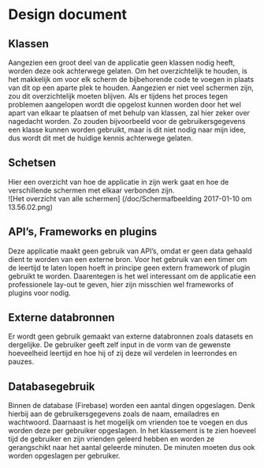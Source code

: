 # Design document
## Klassen 
Aangezien een groot deel van de applicatie geen klassen nodig heeft, worden deze ook achterwege gelaten. Om het overzichtelijk te houden, is het makkelijk om voor elk scherm de bijbehorende code te voegen in plaats van dit op een aparte plek te houden. Aangezien er niet veel schermen zijn, zou dit overzichtelijk moeten blijven. Als er tijdens het proces tegen problemen aangelopen wordt die opgelost kunnen worden door het wel apart van elkaar te plaatsen of met behulp van klassen, zal hier zeker over nagedacht worden. Zo zouden bijvoorbeeld voor de gebruikersgegevens een klasse kunnen worden gebruikt, maar is dit niet nodig naar mijn idee, dus wordt dit met de huidige kennis achterwege gelaten. 
## Schetsen
Hier een overzicht van hoe de applicatie in zijn werk gaat en hoe de verschillende schermen met elkaar verbonden zijn.<br> 
![Het overzicht van alle schermen]
(/doc/Schermafbeelding 2017-01-10 om 13.56.02.png)
## API’s, Frameworks en plugins
Deze applicatie maakt geen gebruik van API’s, omdat er geen data gehaald dient te worden van een externe bron. Voor het gebruik van een timer om de leertijd te laten lopen hoeft in principe geen extern framework of plugin gebruikt te worden. Daarentegen is het wel interessant om de applicatie een professionele lay-out te geven, hier zijn misschien wel frameworks of plugins voor nodig.
## Externe databronnen
Er wordt geen gebruik gemaakt van externe databronnen zoals datasets en dergelijke. De gebruiker geeft zelf input in de vorm van de gewenste hoeveelheid leertijd en hoe hij of zij deze wil verdelen in leerrondes en pauzes.
## Databasegebruik
Binnen de database (Firebase) worden een aantal dingen opgeslagen. Denk hierbij aan de gebruikersgegevens zoals de naam, emailadres en wachtwoord. Daarnaast is het mogelijk om vrienden toe te voegen en dus worden deze per gebruiker opgeslagen. In het klassement is te zien hoeveel tijd de gebruiker en zijn vrienden geleerd hebben en worden ze gerangschikt naar het aantal geleerde minuten. De minuten moeten dus ook worden opgeslagen per gebruiker. 
